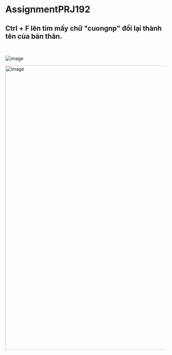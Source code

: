 # AssignmentPRJ192
<h2>Ctrl + F lên tìm mấy chữ "cuongnp" đổi lại thành tên của bản thân.</h2> <br>

![image](https://github.com/user-attachments/assets/fb64dfc6-407e-4c7c-808f-2a5bea5e4085)

<img width="1202" height="889" alt="image" src="https://github.com/user-attachments/assets/21dd9a05-13d5-4122-842f-0fc656741451" />
